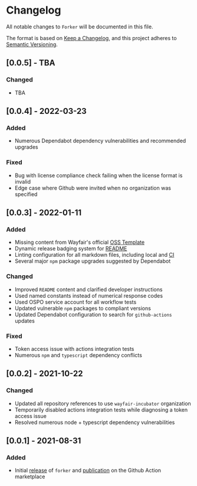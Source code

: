 # Changelog

All notable changes to `Forker` will be documented in this file.

The format is based on [Keep a Changelog](https://keepachangelog.com/en/1.0.0/),
and this project adheres to [Semantic Versioning](https://semver.org/spec/v2.0.0.html).

## [0.0.5] - TBA

### Changed

- TBA

## [0.0.4] - 2022-03-23

### Added

- Numerous Dependabot dependency vulnerabilities and recommended upgrades

### Fixed

- Bug with license compliance check failing when the license format is invalid
- Edge case where Github were invited when no organization was specified

## [0.0.3] - 2022-01-11

### Added

- Missing content from Wayfair's official [OSS Template](https://github.com/wayfair-incubator/oss-template)
- Dynamic release badging system for [README](https://github.com/wayfair-incubator/forker/blob/main/README.md)
- Linting configuration for all markdown files, including local and [CI](https://github.com/wayfair-incubator/forker/actions/workflows/lint.yml)
- Several major `npm` package upgrades suggested by Dependabot

### Changed

- Improved `README` content and clarified developer instructions
- Used named constants instead of numerical response codes
- Used OSPO service account for all workflow tests
- Updated vulnerable `npm` packages to compliant versions
- Updated Dependabot configuration to search for `github-actions` updates

### Fixed

- Token access issue with actions integration tests
- Numerous `npm` and `typescript` dependency conflicts

## [0.0.2] - 2021-10-22

### Changed

- Updated all repository references to use `wayfair-incubator` organization
- Temporarily disabled actions integration tests while diagnosing a token access issue
- Resolved numerous node + typescript dependency vulnerabilities

## [0.0.1] - 2021-08-31

### Added

- Initial [release](https://github.com/wayfair-incubator/forker/releases/tag/v0.0.1) of `forker` and [publication](https://github.com/marketplace/actions/github-forker) on the Github Action marketplace
